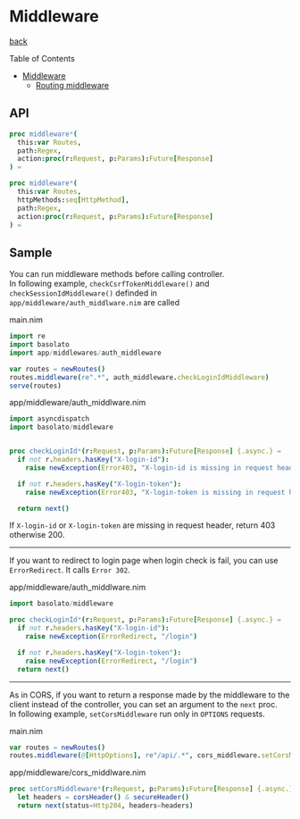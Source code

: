Middleware
===
[back](../../README.md)

Table of Contents

<!--ts-->
   * [Middleware](#middleware)
      * [Routing middleware](#routing-middleware)

<!-- Added by: root, at: Sun Dec 27 18:20:43 UTC 2020 -->

<!--te-->

## API
```nim
proc middleware*(
  this:var Routes,
  path:Regex,
  action:proc(r:Request, p:Params):Future[Response]
) =

proc middleware*(
  this:var Routes,
  httpMethods:seq[HttpMethod],
  path:Regex,
  action:proc(r:Request, p:Params):Future[Response]
) =
```

## Sample
You can run middleware methods before calling controller.  
In following example, `checkCsrfTokenMiddleware()` and `checkSessionIdMiddleware()` definded in `app/middleware/auth_middlware.nim` are called

main.nim
```nim
import re
import basolato
import app/middlewares/auth_middleware

var routes = newRoutes()
routes.middleware(re".*", auth_middleware.checkLoginIdMiddleware)
serve(routes)
```

app/middleware/auth_middlware.nim
```nim
import asyncdispatch
import basolato/middleware


proc checkLoginId*(r:Request, p:Params):Future[Response] {.async.} =
  if not r.headers.hasKey("X-login-id"):
    raise newException(Error403, "X-login-id is missing in request header")

  if not r.headers.hasKey("X-login-token"):
    raise newException(Error403, "X-login-token is missing in request header")

  return next()
```

If `X-login-id` or `X-login-token` are missing in request header, return 403 otherwise 200.

---

If you want to redirect to login page when login check is fail, you can use `ErrorRedirect`. It calls `Error 302`.

app/middleware/auth_middlware.nim
```nim
import basolato/middleware

proc checkLoginId*(r:Request, p:Params):Future[Response] {.async.} =
  if not r.headers.hasKey("X-login-id"):
    raise newException(ErrorRedirect, "/login")

  if not r.headers.hasKey("X-login-token"):
    raise newException(ErrorRedirect, "/login")
  return next()
```

---

As in CORS, if you want to return a response made by the middleware to the client instead of the controller, you can set an argument to the `next` proc.  
In following example, `setCorsMiddleware` run only in `OPTIONS` requests.

main.nim
```nim
var routes = newRoutes()
routes.middleware(@[HttpOptions], re"/api/.*", cors_middleware.setCorsMiddleware)
```

app/middleware/cors_middlware.nim
```nim
proc setCorsMiddleware*(r:Request, p:Params):Future[Response] {.async.} =
  let headers = corsHeader() & secureHeader()
  return next(status=Http204, headers=headers)
```